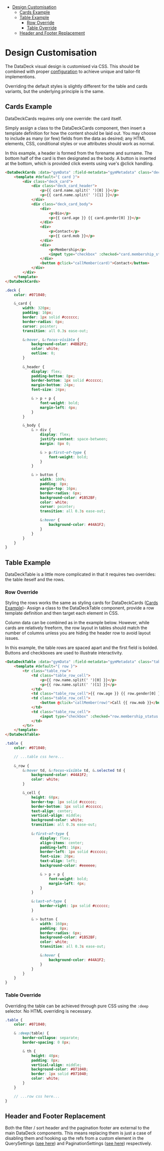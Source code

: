- [Design Customisation](#design-customisation)
  - [Cards Example](#cards-example)
  - [Table Example](#table-example)
    - [Row Override](#row-override)
    - [Table Override](#table-override)
  - [Header and Footer Replacement](#header-and-footer-replacement)

# Design Customisation
The DataDeck visual design is customised via CSS. This should be combined with proper [configuration](../README.md#configuration) to achieve unique and tailor-fit implementions.

Overriding the default styles is slightly different for the table and cards variants, but the underlying principle is the same.

## Cards Example
DataDeckCards requires only one override: the card itself. 

Simply assign a class to the DataDeckCards component, then insert a template definition for how the content should be laid out. You may choose to include as many (or few) fields from the data as desired; any HTML elements, CSS, conditional styles or vue attributes should work as normal. 

In this example, a header is formed from the forename and surname. The bottom half of the card is then designated as the body. A button is inserted at the bottom, which is provided click events using vue's @click handling.

``` html
<DataDeckCards :data="gymData" :field-metadata="gymMetadata" class="deck">
    <template #default="{ card }">
        <div class="deck_card">
            <div class="deck_card_header">
                <p>{{ card.name.split(' ')[0] }}</p>
                <p>{{ card.name.split(' ')[1] }}</p>
            </div>
            <div class="deck_card_body">
                <div>
                    <p>Bio</p>
                    <p>{{ card.age }} {{ card.gender[0] }}</p>
                </div>
                <div>
                    <p>Contact</p>
                    <p>{{ card.mob }}</p>
                </div>
                <div> 
                    <p>Membership</p>
                    <input type="checkbox" :checked="card.membership_status === 'Active'" @click="makeMember(card)" />
                </div>
                <button @click="callMember(card)">Contact</button>  
            </div>
        </div> 
    </template>
</DataDeckCards>
```

``` scss 
.deck {
    color: #071040;

    &_card {
        width: 320px;
        padding: 16px;
        border: 1px solid #cccccc;
        border-radius: 6px;
        cursor: pointer;
        transition: all 0.3s ease-out;

        &:hover, &:focus-visible {
            background-color: #4BB2F2;
            color: white;
            outline: 0;
        }
        
        &_header {
            display: flex;
            padding-bottom: 8px;
            border-bottom: 1px solid #cccccc;
            margin-bottom: 24px;
            font-size: 24px;

            & > p + p {
                font-weight: bold;
                margin-left: 4px;
            } 
        }

        &_body {
            & > div {
                display: flex;
                justify-content: space-between;
                margin: 8px 0;

                & > p:first-of-type {
                    font-weight: bold;
                }
            }

            & > button {
                width: 100%;
                padding: 8px;
                margin-top: 16px;
                border-radius: 6px;
                background-color: #1B52BF;
                color: white;
                cursor: pointer;
                transition: all 0.3s ease-out;

                &:hover {
                    background-color: #44A1F2;
                }
            }
        }
    }
}
```

## Table Example
DataDeckTable is a little more complicated in that it requires two overrides: the table iteself and the rows. 

### Row Override
Styling the rows works the same as styling cards for DataDeckCards ([Cards Example](#cards-example))- Assign a class to the DataDeckTable component, provide a row template definition and then target each element in CSS. 

Column data can be combined as in the example below. However, while cards are relatively freeform, the row layout in tables should match the number of columns unless you are hiding the header row to avoid layout issues.

In this example, the table rows are spaced apart and the first field is bolded. Buttons and checkboxes are used to illustrate interactivity.

``` html
<DataDeckTable :data="gymData" :field-metadata="gymMetadata" class="table">
    <template #default="{ row }">
        <tr class="table_row">
            <td class="table_row_cell">
                <p>{{ row.name.split(' ')[0] }}</p>
                <p>{{ row.name.split(' ')[1] }}</p>
            </td>
            <td class="table_row_cell">{{ row.age }} {{ row.gender[0] }}</td> 
            <td class="table_row_cell">
                <button @click="callMember(row)">Call {{ row.mob }}</button>
            </td> 
            <td class="table_row_cell">
                <input type="checkbox" :checked="row.membership_status === 'Active'" @click="makeMember(row)" />
            </td> 
        </tr>
    </template>
</DataDeckTable>
```

``` scss
.table {
    color: #071040;

    // ...table css here...
    
    &_row {
        &:hover td, &:focus-visible td, &.selected td {
            background-color: #44A1F2;
            color: white;
        }

        &_cell {
            height: 60px;
            border-top: 1px solid #cccccc;
            border-bottom: 1px solid #cccccc;
            text-align: center; 
            vertical-align: middle;
            background-color: white;
            transition: all 0.3s ease-out;
            
            &:first-of-type {
                display: flex;
                align-items: center;
                padding-left: 16px;
                border-left: 1px solid #cccccc;
                font-size: 20px;
                text-align: left; 
                background-color: #eeeeee; 

                & > p + p {
                    font-weight: bold;
                    margin-left: 4px;
                } 
            }

            &:last-of-type {
                border-right: 1px solid #cccccc;
            }

            & > button {
                width: 160px;
                padding: 8px;
                border-radius: 6px;
                background-color: #1B52BF;
                color: white;
                transition: all 0.3s ease-out;

                &:hover {
                    background-color: #44A1F2;
                }
            }
        }
    }
}
```

### Table Override
Overriding the table can be achieved through pure CSS using the `:deep` selector. No HTML overriding is necessary.

``` scss
.table {
    color: #071040;

    & :deep(table) {
        border-collapse: separate;
        border-spacing: 0 8px;

        & th {
            height: 40px;
            padding: 8px;
            vertical-align: middle;
            background-color: #071040;
            border: 1px solid #071040;
            color: white;
        }
    }

    // ...row css here...
}
```



## Header and Footer Replacement
Both the filter / sort header and the pagination footer are external to the main DataDeck components. This means replacing them is just a case of disabling them and hooking up the refs from a custom element in the QuerySettings ([see here](../README.md#query-settings)) and PaginationSettings ([see here](../README.md#pagination-settings)) respectively.